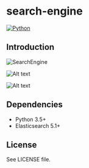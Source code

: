 # search-engine

[![Python](https://img.shields.io/badge/language-Python-blue.svg)]()

## Introduction

![SearchEngine](https://ywh-oss.oss-cn-shenzhen.aliyuncs.com/SearchEngine-1.gif)

![Alt text](https://ywh-oss.oss-cn-shenzhen.aliyuncs.com/SearchEngine.jpg)

![Alt text](https://ywh-oss.oss-cn-shenzhen.aliyuncs.com/SearchEngine-2.jpg)

## Dependencies

-   Python 3.5+
-   Elasticsearch 5.1+

## License

See LICENSE file.
